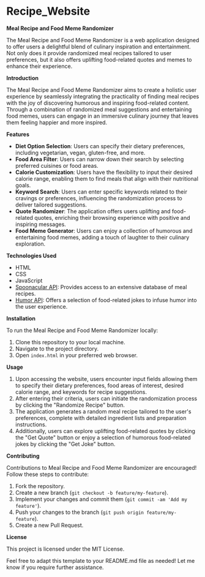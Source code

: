 # Recipe_Website
**Meal Recipe and Food Meme Randomizer**

The Meal Recipe and Food Meme Randomizer is a web application designed to offer users a delightful blend of culinary inspiration and entertainment. Not only does it provide randomized meal recipes tailored to user preferences, but it also offers uplifting food-related quotes and memes to enhance their experience.

**Introduction**

The Meal Recipe and Food Meme Randomizer aims to create a holistic user experience by seamlessly integrating the practicality of finding meal recipes with the joy of discovering humorous and inspiring food-related content. Through a combination of randomized meal suggestions and entertaining food memes, users can engage in an immersive culinary journey that leaves them feeling happier and more inspired.

**Features**

- **Diet Option Selection**: Users can specify their dietary preferences, including vegetarian, vegan, gluten-free, and more.
- **Food Area Filter**: Users can narrow down their search by selecting preferred cuisines or food areas.
- **Calorie Customization**: Users have the flexibility to input their desired calorie range, enabling them to find meals that align with their nutritional goals.
- **Keyword Search**: Users can enter specific keywords related to their cravings or preferences, influencing the randomization process to deliver tailored suggestions.
- **Quote Randomizer**: The application offers users uplifting and food-related quotes, enriching their browsing experience with positive and inspiring messages.
- **Food Meme Generator**: Users can enjoy a collection of humorous and entertaining food memes, adding a touch of laughter to their culinary exploration.


**Technologies Used**

- HTML
- CSS
- JavaScript
- [Spoonacular API](https://api.spoonacular.com/recipes/): Provides access to an extensive database of meal recipes.
- [Humor API](https://api.humorapi.com/jokes/): Offers a selection of food-related jokes to infuse humor into the user experience.

**Installation**

To run the Meal Recipe and Food Meme Randomizer locally:
1. Clone this repository to your local machine.
2. Navigate to the project directory.
3. Open `index.html` in your preferred web browser.

**Usage**

1. Upon accessing the website, users encounter input fields allowing them to specify their dietary preferences, food areas of interest, desired calorie range, and keywords for recipe suggestions.
2. After entering their criteria, users can initiate the randomization process by clicking the "Randomize Recipe" button.
3. The application generates a random meal recipe tailored to the user's preferences, complete with detailed ingredient lists and preparation instructions.
4. Additionally, users can explore uplifting food-related quotes by clicking the "Get Quote" button or enjoy a selection of humorous food-related jokes by clicking the "Get Joke" button.

**Contributing**

Contributions to Meal Recipe and Food Meme Randomizer are encouraged! Follow these steps to contribute:
1. Fork the repository.
2. Create a new branch (`git checkout -b feature/my-feature`).
3. Implement your changes and commit them (`git commit -am 'Add my feature'`).
4. Push your changes to the branch (`git push origin feature/my-feature`).
5. Create a new Pull Request.

**License**

This project is licensed under the MIT License.

Feel free to adapt this template to your README.md file as needed! Let me know if you require further assistance.
